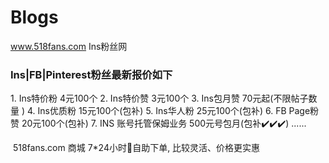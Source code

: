 # Blogs
www.518fans.com  Ins粉丝网



### Ins|FB|Pinterest粉丝最新报价如下
1. Ins特价粉 4元100个
2. Ins特价赞 3元100个
3. Ins包月赞 70元起(不限帖子数量 )
4. Ins优质粉 15元100个(包补)
5. Ins华人粉 25元100个(包补)
6. FB Page粉赞 20元100个(包补)
7. INS 账号托管保姆业务 500元号包月(包补✔️✔️✔️)
......



 518fans.com 商城 7*24小时💯自助下单, 比较灵活、价格更实惠
